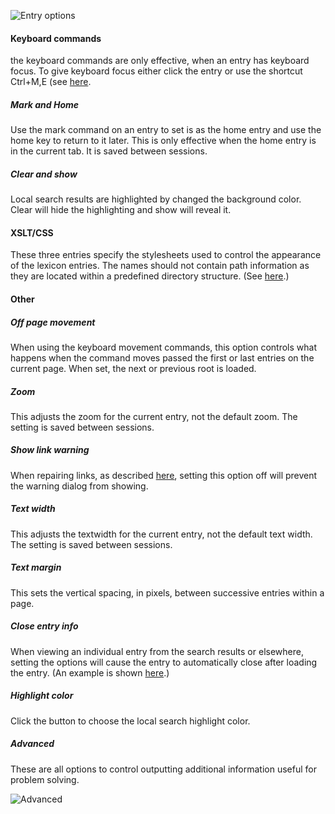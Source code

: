 
![Entry options](/images/options_entry.png)

#### Keyboard commands

the keyboard commands are only effective, when an entry has keyboard focus. To give keyboard focus either click the entry or use the shortcut Ctrl+M,E (see [here](options_shortcuts.md).

##### Mark and Home

Use the mark command on an entry to set is as the home entry and use the home key to return to it later. This is only effective when the home entry is in the current tab. It is saved between sessions.

##### Clear and show

Local search results are highlighted by changed the background color. Clear will hide the highlighting and show will reveal it.



#### XSLT/CSS

These three entries specify the stylesheets used to control the appearance of the lexicon entries. The names should not contain path information as they are located within a predefined directory structure. (See [here](../custom/themes.md).)

#### Other

##### Off page movement

When using the keyboard movement commands, this option controls what happens when the command moves passed the first or last entries on the current page. When set, the next or previous root is loaded.

##### Zoom

This adjusts the zoom for the current entry, not the default zoom. The setting is saved between sessions.

##### Show link warning

When repairing links, as described [here](../user-guide/missinglinks.md), setting this option off will prevent the warning dialog from showing.

##### Text width

This adjusts the textwidth for the current entry, not the default text width. The setting is saved between sessions.

##### Text margin

This sets the vertical spacing, in pixels, between successive entries within a page.

##### Close entry info

When viewing an individual entry from the search results or elsewhere, setting the options will cause the entry to automatically close after loading the entry. (An example is shown [here](../user-guide/search.md#nodeview).)

##### Highlight color

Click the button to choose the local search highlight color.


##### Advanced

These are all options to control outputting additional information useful for problem solving.

![Advanced](/images/options_entry_advanced.png)
